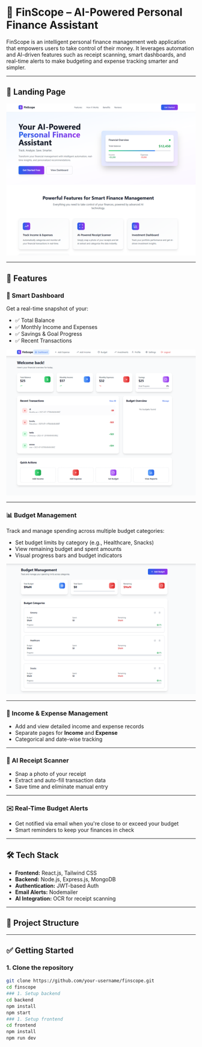 # 💸 FinScope – AI-Powered Personal Finance Assistant

FinScope is an intelligent personal finance management web application that empowers users to take control of their money. It leverages automation and AI-driven features such as receipt scanning, smart dashboards, and real-time alerts to make budgeting and expense tracking smarter and simpler.

---

## 📸 Landing Page

![Landing Page](./assets/LandingPagePic.png)

---

## 🚀 Features

### 🧠 Smart Dashboard
Get a real-time snapshot of your:
- ✅ Total Balance
- ✅ Monthly Income and Expenses
- ✅ Savings & Goal Progress
- ✅ Recent Transactions

![Dashboard](./assets/DashboardPic.png)

---

### 📊 Budget Management
Track and manage spending across multiple budget categories:
- Set budget limits by category (e.g., Healthcare, Snacks)
- View remaining budget and spent amounts
- Visual progress bars and budget indicators

![Budget Management](./assets/budgetPic.png)

---

### 💼 Income & Expense Management
- Add and view detailed income and expense records
- Separate pages for **Income** and **Expense**
- Categorical and date-wise tracking

---

### 🤖 AI Receipt Scanner
- Snap a photo of your receipt
- Extract and auto-fill transaction data
- Save time and eliminate manual entry

---

### ✉️ Real-Time Budget Alerts
- Get notified via email when you're close to or exceed your budget
- Smart reminders to keep your finances in check

---

## 🛠️ Tech Stack

- **Frontend:** React.js, Tailwind CSS
- **Backend:** Node.js, Express.js, MongoDB
- **Authentication:** JWT-based Auth
- **Email Alerts:** Nodemailer
- **AI Integration:** OCR for receipt scanning

---

## 📁 Project Structure


---

## ✅ Getting Started

### 1. Clone the repository
```bash
git clone https://github.com/your-username/finscope.git
cd finscope
### 1. Setup backend
cd backend
npm install
npm start
### 1. Setup frontend
cd frontend
npm install
npm run dev
